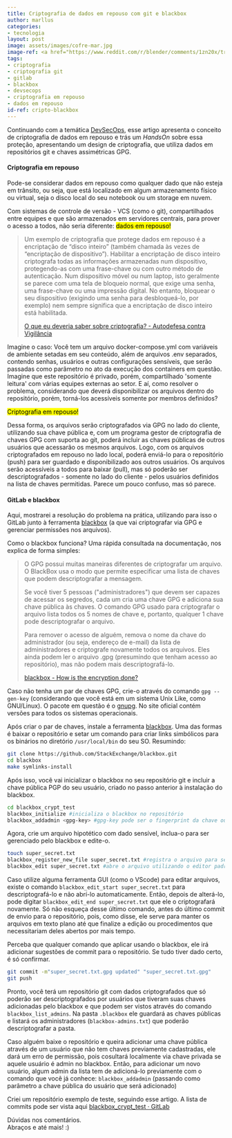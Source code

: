 ```yaml
---
title: Criptografia de dados em repouso com git e blackbox
author: marllus
categories:
- tecnologia
layout: post
image: assets/images/cofre-mar.jpg
image-ref: <a href="https://www.reddit.com/r/blender/comments/1zn20x/treasure_chest_floating_in_the_ocean_it_turned/">Treasure chest floating in the ocean</a>
tags:
- criptografia
- criptografia git
- gitlab
- blackbox
- devsecops
- criptografia em repouso
- dados em repouso
id-ref: cripto-blackbox
---
```


Continuando com a temática [DevSecOps]({{site.baseurl}}/tags#devsecops), esse artigo apresenta o conceito de criptografia de dados em repouso e trás um *HandsOn* sobre essa proteção, apresentando um design de criptografia, que utiliza dados em repositórios git e chaves assimétricas GPG.

#### Criptografia em repouso

Pode-se considerar dados em repouso como qualquer dado que não esteja em trânsito, ou seja, que está localizado em algum armazenamento físico ou virtual, seja o disco local do seu notebook ou um storage em nuvem.

Com sistemas de controle de versão - VCS (como o git), compartilhados entre equipes e que são armazenados em servidores centrais, para prover o acesso a todos, não seria diferente: <mark>dados em repouso!</mark>

> Um exemplo de criptografia que protege dados em repouso é a encriptação de “disco inteiro” (também chamada às vezes de “encriptação de dispositivo”). Habilitar a encriptação de disco inteiro criptografa todas as informações armazenadas num dispositivo, protegendo-as com uma frase-chave ou com outro método de autenticação. Num dispositivo móvel ou num laptop, isto geralmente se parece com uma tela de bloqueio normal, que exige uma senha, uma frase-chave ou uma impressão digital. No entanto, bloquear o seu dispositivo (exigindo uma senha para desbloqueá-lo, por exemplo) nem sempre significa que a encriptação de disco inteiro está habilitada.
> 
> [O que eu deveria saber sobre criptografia? - Autodefesa contra Vigilância](https://ssd.eff.org/pt-br/module/o-que-%C3%A9-criptografia)

Imagine o caso: Você tem um arquivo docker-compose.yml com variáveis de ambiente setadas em seu conteúdo, além de arquivos .env separados, contendo senhas, usuários e outras configurações sensíveis, que serão passadas como parâmetro no ato da execução dos containers em questão. Imagine que este repositório é privado, porém, compartilhado 'somente leitura' com várias equipes externas ao setor. E aí, como resolver o problema, considerando que deverá disponibilizar os arquivos dentro do repositório, porém, torná-los acessíveis somente por membros definidos?

<mark>Criptografia em repouso!</mark>

Dessa forma, os arquivos serão criptografados via GPG no lado do cliente, utilizando sua chave pública e, com um programa gestor de criptografia de chaves GPG com suporta ao git, poderá incluir as chaves públicas de outros usuários que acessarão os mesmos arquivos. Logo, com os arquivos criptografados em repouso no lado local, poderá enviá-lo para o repositório (push) para ser guardado e disponibilizado aos outros usuários. Os arquivos serão acessíveis a todos para baixar (pull), mas só poderão ser descriptografados - somente no lado do cliente - pelos usuários definidos na lista de chaves permitidas. Parece um pouco confuso, mas só parece.

#### GitLab e blackbox

Aqui, mostrarei a resolução do problema na prática, utilizando para isso o GitLab junto à ferramenta [blackbox](https://github.com/StackExchange/blackbox) (a que vai criptografar via GPG e gerenciar permissões nos arquivos).

Como o blackbox funciona? Uma rápida consultada na documentação, nos explica de forma simples:

> O GPG possui muitas maneiras diferentes de criptografar um arquivo. O BlackBox usa o modo que permite especificar uma lista de chaves que podem descriptografar a mensagem. 
> 
> Se você tiver 5 pessoas ("administradores") que devem ser capazes de acessar os segredos, cada um cria uma chave GPG e adiciona sua chave pública às chaves. O comando GPG usado para criptografar o arquivo lista todos os 5 nomes de chave e, portanto, qualquer 1 chave pode descriptografar o arquivo. 
> 
> Para remover o acesso de alguém, remova o nome da chave do administrador (ou seja, endereço de e-mail) da lista de administradores e criptografe novamente todos os arquivos. Eles ainda podem ler o arquivo .gpg (presumindo que tenham acesso ao repositório), mas não podem mais descriptografá-lo.
> 
> [blackbox - How is the encryption done?](https://github.com/StackExchange/blackbox#how-is-the-encryption-done)

Caso não tenha um par de chaves GPG, crie-o através do comando `gpg --gen-key` (considerando que você está em um sistema Unix Like, como GNU/Linux). O pacote em questão é o [gnupg](https://www.gnupg.org/gph/en/manual/c14.html). No site oficial contém versões para todos os sistemas operacionais.

Após criar o par de chaves, instale a ferramenta [blackbox](https://github.com/StackExchange/blackbox#installation-instructions). Uma das formas é baixar o repositório e setar um comando para criar links simbólicos para os binários no diretório `/usr/local/bin` do seu SO. Resumindo:

```bash
git clone https://github.com/StackExchange/blackbox.git 
cd blackbox
make symlinks-install
```

Após isso, você vai inicializar o blackbox no seu repositório git e incluir a chave pública PGP do seu usuário, criado no passo anterior à instalação do blackbox.

```bash
cd blackbox_crypt_test
blackbox_initialize #inicializa o blackbox no repositório
blackbox_addadmin <gpg-key> #gpg-key pode ser o fingerprint da chave ou e-mail cadastrado
```

Agora, crie um arquivo hipotético com dado sensível, inclua-o para ser gerenciado pelo blackbox e edite-o.

```bash
touch super_secret.txt
blackbox_register_new_file super_secret.txt #registra o arquivo para ser criptografado
blackbox_edit super_secret.txt #abre o arquivo utilizando o editor padrão, quando fechá-lo, ele irá criptografá-lo automaticamente
```

Caso utilize alguma ferramenta GUI (como o VScode) para editar arquivos, existe o comando `blackbox_edit_start super_secret.txt` para descriptografá-lo e não abrí-lo automaticamente. Então, depois de alterá-lo, pode digitar `blackbox_edit_end super_secret.txt` que ele o criptografará novamente. Só não esqueça desse último comando, antes do último commit de envio para o repositório, pois, como disse, ele serve para manter os arquivos em texto plano até que finalize a edição ou procedimentos que necessitariam deles abertos por mais tempo.

Perceba que qualquer comando que aplicar usando o blackbox, ele irá adicionar sugestões de commit para o repositório. Se tudo tiver dado certo, é só confirmar.

```bash
git commit -m"super_secret.txt.gpg updated" "super_secret.txt.gpg"
git push
```

Pronto, você terá um repositório git com dados criptografados que só poderão ser descriptografados por usuários que tiveram suas chaves adicionadas pelo blackbox e que podem ser vistos através do comando `blackbox_list_admins`. Na pasta `.blackbox` ele guardará as chaves públicas e listará os administradores (`blackbox-admins.txt`) que poderão descriptografar a pasta. 

Caso alguém baixe o repositório e queira adicionar uma chave pública através de um usuário que não tem chaves previamente cadastradas, ele dará um erro de permissão, pois cosultará localmente via chave privada se aquele usuário é admin no blackbox. Então, para adicionar um novo usuário, algum admin da lista tem de adicioná-lo previamente com o comando que você já conhece: `blackbox_addadmin` (passando como parâmetro a chave pública do usuário que será adicionado)

Criei um repositório exemplo de teste, seguindo esse artigo. A lista de commits pode ser vista aqui [blackbox_crypt_test · GitLab](https://gitlab.com/mlustosa/blackbox_crypt_test/-/commits/master/) 

Dúvidas nos comentários.<br>Abraços e até mais! :)
